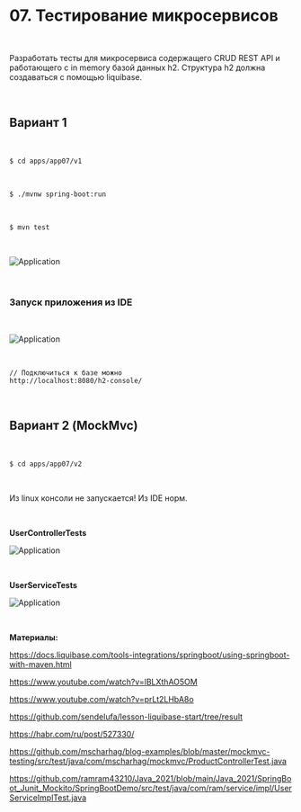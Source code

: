 # 07. Тестирование микросервисов

<br/>

Разработать тесты для микросервиса содержащего CRUD REST API и работающего с in memory базой данных h2. Структура h2 должна создаваться с помощью liquibase.


<br/>

## Вариант 1

<br/>

```
$ cd apps/app07/v1
```

<br/>


```
$ ./mvnw spring-boot:run
```

<br/>


```
$ mvn test
```

<br/>

![Application](/img/app07-pic01.gif?raw=true)


<br/>


### Запуск приложения из IDE


<br/>

![Application](/img/app07-pic02.gif?raw=true)



<br/>

```
// Подключиться к базе можно  
http://localhost:8080/h2-console/
```


<br/>

## Вариант 2 (MockMvc)


<br/>

```
$ cd apps/app07/v2
```

<br/>

Из linux консоли не запускается! Из IDE норм. 


<br/>

**UserControllerTests**

![Application](/img/app07-pic03.gif?raw=true)


<br/>

**UserServiceTests**

![Application](/img/app07-pic04.gif?raw=true)


<br/>

**Материалы:**


https://docs.liquibase.com/tools-integrations/springboot/using-springboot-with-maven.html

https://www.youtube.com/watch?v=lBLXthAO5OM

https://www.youtube.com/watch?v=prLt2LHbA8o

https://github.com/sendelufa/lesson-liquibase-start/tree/result


https://habr.com/ru/post/527330/


https://github.com/mscharhag/blog-examples/blob/master/mockmvc-testing/src/test/java/com/mscharhag/mockmvc/ProductControllerTest.java


https://github.com/ramram43210/Java_2021/blob/main/Java_2021/SpringBoot_Junit_Mockito/SpringBootDemo/src/test/java/com/ram/service/impl/UserServiceImplTest.java